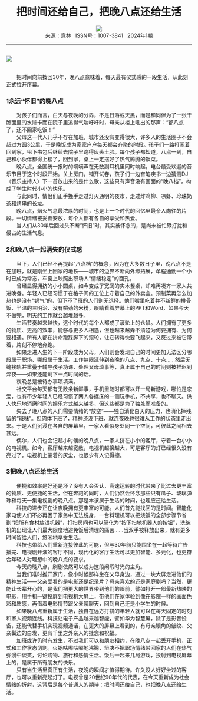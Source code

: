# <center>把时间还给自己，把晚八点还给生活</center>

<div align=center><img src="http://fslib.vip.qikan.cn/img.ashx?key=%d7%f7%d5%df%a3%ba%c8%ee%b0%d7%c7%e4"></div>

<center>来源：意林   ISSN号：1007-3841   2024年1期</center>

* * *

<br>![](http://img.resource.qikan.cn/markvip/qkimages/yili/yili202401/yili20240106-1-l.jpg)

  
<br>　　把时间向前拨回30年，晚八点意味着，每天最有仪式感的一段生活，从此刻正式拉开序幕。

### 1永远“怀旧”的晚八点

  
　　对孩子们而言，白天与夜晚的分界，不是日落或天黑，而是和同伴为了一张干脆面里的水浒卡而在院子里追得气喘吁吁时，母亲从楼上吼出的那声：“都八点了，还不回家吃饭！”  
　　父母这一代人几乎不存在加班，城市还没有变得很大，许多人的生活圈子不会超过方圆3公里，于是晚饭成为家家户户每天都会齐聚的时段。孩子们一路打闹着回到家，甩下书包后继续去院子里跑得灰头土脸。每个孩子都知道，八点一到，自己和小伙伴都得上楼了，回到家，桌上一定摆好了热气腾腾的饭菜。  
　　晚八点，全国统一报时的嘀嘀声在无数副耳机里同时响起，电台最受欢迎的音乐节目于这个时段开始。关上房门，铺开试卷，孩子们一边奋笔疾书一边猜测DJ（音乐主持人）下一首放出来的是什么歌，这些只有声音没有画面的“晚八档”，构成了学生时代小小的快乐。  
　　与此同时，情侣们正手挽手走过灯火通明的夜市，走过炸鸡柳、凉虾、珍珠奶茶和烤串的长龙。  
　　晚八点，烟火气息最浓厚的时间，也是上一个时代的回忆里最令人向往的片段。一切情绪被妥善安放，每个人都有各自的享受和热爱。  
　　当人们从30年后回过头不断“怀旧”时，其实被怀念的，是尚未被忙碌打扰和侵占的生活气息。

### 2和晚八点一起消失的仪式感

  
　　当下，人们已经不再提起“八点档”的概念，因为在大多数日子里，晚八点不是在加班，就是刚坐上回家的地铁——城市的边界不断向外缘拓展，单程通勤一个小时已成为常态，车窗上映照出职场人“情绪稳定”的面孔。  
　　曾经显得拥挤的小小圆桌，如今变成了宽阔的实木餐桌，却难再凑齐一家人共进晚餐。年轻人已经习惯于在格子间的工位上守着自己的外卖盒。预制菜再怎么加热也是没有“锅气”的，但下不了班的人们别无选择。他们嘴里吃着并不新鲜的排骨饭、半温的三明治、没有嚼劲的米粉，眼睛看着屏幕上的PPT和Word，如果今天不做完，明天的工作就会越堆越多。  
　　生活节奏越来越快，这个时代的每个人都成了滚轮上的仓鼠。人们拥有了更多的物质、更高的效率，能够与更多人相遇，但也越来越弄不清楚为何要拥有、为何要相遇。所有人都在拼命蹬踩脚下的滚轮，让它转得快要飞起来，又反过来被它带着，片刻不停地奔跑。  
　　如果走进人生的下一阶段成为父母，人们则会发现自己的时间更加无法区分哪段属于职场、哪段属于生活。工作無限延伸到夜晚的八点、九点、十点……然后无缝接轨并重叠于辅导孩子功课、处理父母琐事等，真正属于自己的时间则被推迟到深夜——如果还能剩下一点时间的话。  
　　夜晚总是被待办事项填满。  
　　社交平台每天都有无数条新鲜事，手机里随时都可以开一局新游戏，哪怕是恋爱，也有不少年轻人已经习惯了两人各据床的一侧玩手机，不共享，也不聊天。供人快乐地消磨时间的娱乐方式越来越多，但这些都是为了独处而准备的。  
　　失去了晚八点的人们需要情绪的“放空”——独自消化白天的压力，也消化掉残留的“班味”。但肉体下班了，精神还没下班，就连夜晚也很难从工作的状态里走出来。于是人们沉浸在各自的屏幕里，一家人看似身处同一个空间，可彼此之间相去甚远。  
　　偶尔，人们也会记起小时候的晚八点，一家人挤在小小的客厅，守着一台小小的电视机。如今，客厅越来越宽敞，电视机越换越大，可是客厅的灯已经很久没有亮过了，电视机上蒙着的灰尘，也很少有人记得擦。

### 3把晚八点还给生活

  
　　便捷和效率是好还是坏？没有人会否认，高速运转的时代带来了比过去更丰富的物质、更便捷的生活，但在奔跑的同时，人们仍然会怀念那些只有瓜子、玻璃弹珠和每天一集电视剧的晚八点。那是本该属于生活的时间，也理应还给生活。  
　　科技的进步正在让夜晚拥有更丰富的可能。人们首先能找回的是时间。智能化家电使人们不必再困于家务中无法脱身，一台料理机可以把烧饭的全部步骤节省到“把所有食材放进机器”，打扫房间也可以简化为“按下扫地机器人的按钮”，洗碗机的出现让人们最大限度地避免饭后清理的痛苦……当双手被释放出来，就有更多时间留给人们，悠闲地享受生活。  
　　科技也带给人们重新连接彼此的可能，但与30年前只能围坐在一起等待广告播完、电视剧开演的客厅不同，现代化的客厅生活可以更加智能、多元化，也更符合年轻人对理想中的晚八点的要求。  
　　今天的晚八点，刷剧依然可以成为这段闲暇时光的主角。  
　　当我们准时推开家门，像小时候那样坐在父母身边，通过一块大屏走进他们的精神生活——父亲爱看的是电影还是纪录片？母亲喜欢的还是家庭剧吗？当然，更能让长辈开心的，是我们把更大的世界带到他们的眼前，譬如打开一部最新热映的电影，用手机一键投屏到电视机大屏上，带他们在家体验到像在影院一样的画面色彩和质感，再借着电影情节跟父亲聊聊天，回到自己还是小学生的时候。  
　　如果晚八点重新属于生活，独自在远方打拼的年轻人就可以在每天固定的时刻和家人视频连线。科技让电子产品越来越智能，譬如华为智慧屏，除了是影音设备，还能代替手机实现视频通话，在更大的屏幕上看到的，有母亲眼角的皱纹、父亲鬓边的白发，更有千里之外亲人的挂念和祝福。  
　　加班或许仍时有发生，不过我们可以和朋友相约，在晚八点一起丢开手机，正式和工作状态切割。火锅咕嘟咕嘟地沸腾，坚决不把职场情绪带回家的人们在热气弥漫中谈笑，讨论购物、旅行和感情生活。饭后一起来几局游戏，投射到电视屏幕上的，是属于所有朋友的快乐。  
　　只有当生活里真正有生活，夜晚的瞬间才值得期待。许久没人好好坐过的客厅，也可以重新亮起灯了。电视曾是20世纪90年代的代表，在今天重新成为社会情绪的折射，这背后是每个普通人的期待：把时间还给自己，也把晚八点还给生活。
